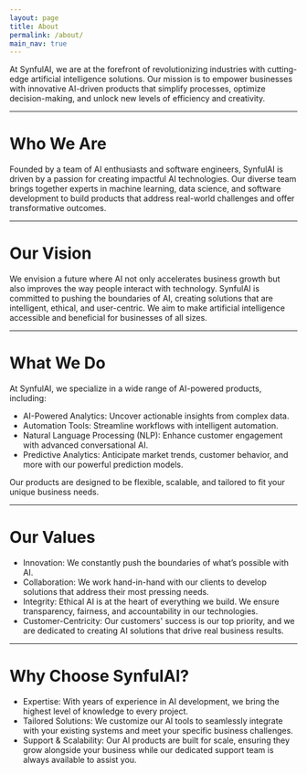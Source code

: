 ```yaml
---
layout: page
title: About
permalink: /about/
main_nav: true
---
```


<p>At SynfulAI, we are at the forefront of revolutionizing industries with cutting-edge artificial intelligence solutions. Our mission is to empower businesses with innovative AI-driven products that simplify processes, optimize decision-making, and unlock new levels of efficiency and creativity.</p>

<hr>

<h1>Who We Are</h1>
<p>Founded by a team of AI enthusiasts and software engineers, SynfulAI is driven by a passion for creating impactful AI technologies. Our diverse team brings together experts in machine learning, data science, and software development to build products that address real-world challenges and offer transformative outcomes.</p>

<hr>

<h1>Our Vision</h1>
<p>We envision a future where AI not only accelerates business growth but also improves the way people interact with technology. SynfulAI is committed to pushing the boundaries of AI, creating solutions that are intelligent, ethical, and user-centric. We aim to make artificial intelligence accessible and beneficial for businesses of all sizes.</p>

<hr>

<h1>What We Do</h1>
<p>At SynfulAI, we specialize in a wide range of AI-powered products, including:</p>
<ul>
  <li>AI-Powered Analytics: Uncover actionable insights from complex data.</li>
  <li>Automation Tools: Streamline workflows with intelligent automation.</li>
  <li>Natural Language Processing (NLP): Enhance customer engagement with advanced conversational AI.</li>
  <li>Predictive Analytics: Anticipate market trends, customer behavior, and more with our powerful prediction models.</li>
</ul>
<p>Our products are designed to be flexible, scalable, and tailored to fit your unique business needs.</p>

<hr>

<h1>Our Values</h1>
<ul>
  <li>Innovation: We constantly push the boundaries of what’s possible with AI.</li>
  <li>Collaboration: We work hand-in-hand with our clients to develop solutions that address their most pressing needs.</li>
  <li>Integrity: Ethical AI is at the heart of everything we build. We ensure transparency, fairness, and accountability in our technologies.</li>
  <li>Customer-Centricity: Our customers' success is our top priority, and we are dedicated to creating AI solutions that drive real business results.</li>
</ul>

<hr>

<h1>Why Choose SynfulAI?</h1>
<ul>
  <li>Expertise: With years of experience in AI development, we bring the highest level of knowledge to every project.</li>
  <li>Tailored Solutions: We customize our AI tools to seamlessly integrate with your existing systems and meet your specific business challenges.</li>
  <li>Support & Scalability: Our AI products are built for scale, ensuring they grow alongside your business while our dedicated support team is always available to assist you.</li>
</ul>
